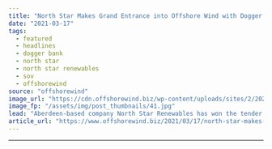 ```yaml
---
title: "North Star Makes Grand Entrance into Offshore Wind with Dogger Bank"
date: "2021-03-17"
tags: 
  - featured
  - headlines
  - dogger bank
  - north star
  - north star renewables
  - sov
  - offshorewind
source: "offshorewind"
image_url: "https://cdn.offshorewind.biz/wp-content/uploads/sites/2/2021/03/17090004/North-Star-Renewables-SOVs.jpg"
image_fp: "/assets/img/post_thumbnails/41.jpg"
lead: "Aberdeen-based company North Star Renewables has won the tender for the delivery of three"
article_url: "https://www.offshorewind.biz/2021/03/17/north-star-makes-grand-entrance-into-offshore-wind-with-dogger-bank/"
---
```


---
